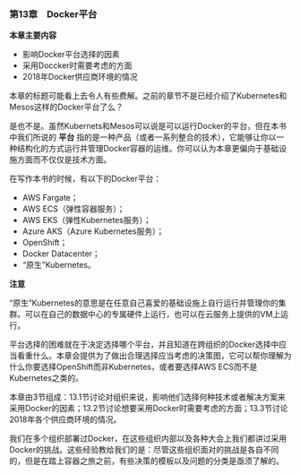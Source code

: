 ### 第13章　Docker平台

**本章主要内容**

+ 影响Docker平台选择的因素
+ 采用Doccker时需要考虑的方面
+ 2018年Docker供应商环境的情况

本章的标题可能看上去令人有些费解。之前的章节不是已经介绍了Kubernetes和Mesos这样的Docker平台了么？

是也不是。虽然Kubernets和Mesos可以说是可以运行Docker的平台，但在本书中我们所说的 **平台** 指的是一种产品（或者一系列整合的技术），它能够让你以一种结构化的方式运行并管理Docker容器的运维。你可以认为本章更偏向于基础设施方面而不仅仅是技术方面。

在写作本书的时候，有以下的Docker平台：

+ AWS Fargate；
+ AWS ECS（弹性容器服务）；
+ AWS EKS（弹性Kubernetes服务）；
+ Azure AKS（Azure Kubernetes服务）；
+ OpenShift；
+ Docker Datacenter；
+ “原生”Kubernetes。



**注意**

“原生”Kubernetes的意思是在任意自己喜爱的基础设施上自行运行并管理你的集群。可以在自己的数据中心的专属硬件上运行，也可以在云服务上提供的VM上运行。



平台选择的困难就在于决定选择哪个平台，并且知道在跨组织的Docker选择中应当看重什么。本章会提供为了做出合理选择应当考虑的决策图，它可以帮你理解为什么你要选择OpenShift而非Kubernetes，或者要选择AWS ECS而不是Kubernetes之类的。

本章由3节组成：13.1节讨论对组织来说，影响他们选择何种技术或者解决方案来采用Docker的因素；13.2节讨论想要采用Docker时需要考虑的方面；13.3节讨论2018年各个供应商环境的情况。

我们在多个组织部署过Docker，在这些组织内部以及各种大会上我们都讲过采用Docker的挑战。这些经验教给我们的是：尽管这些组织面对的挑战是各自不同的，但是在踏上容器之旅之前，有些决策的模板以及问题的分类是亟须了解的。

